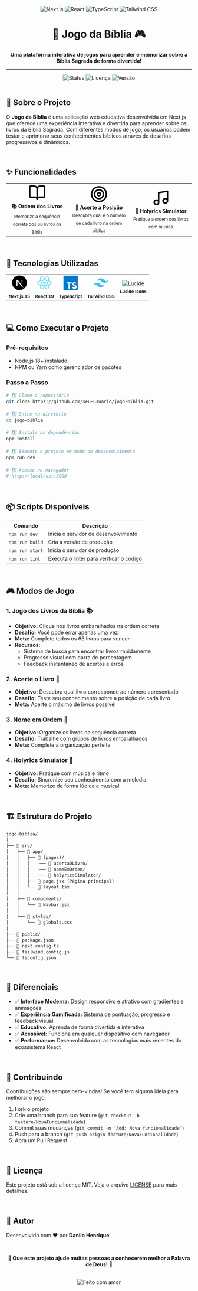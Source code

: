 <div align="center">
  <img src="https://img.shields.io/badge/Next.js-15.5.3-black?style=for-the-badge&logo=next.js&logoColor=white" alt="Next.js" />
  <img src="https://img.shields.io/badge/React-19.1.0-61DAFB?style=for-the-badge&logo=react&logoColor=black" alt="React" />
  <img src="https://img.shields.io/badge/TypeScript-5.x-3178C6?style=for-the-badge&logo=typescript&logoColor=white" alt="TypeScript" />
  <img src="https://img.shields.io/badge/Tailwind_CSS-4.x-38B2AC?style=for-the-badge&logo=tailwind-css&logoColor=white" alt="Tailwind CSS" />
</div>

<div align="center">
  <h1>📖 Jogo da Bíblia 🎮</h1>
  <p><strong>Uma plataforma interativa de jogos para aprender e memorizar sobre a Bíblia Sagrada de forma divertida!</strong></p>
</div>

<hr />

<div align="center">
  <img src="https://img.shields.io/badge/Status-Em%20Desenvolvimento-yellow?style=flat-square" alt="Status" />
  <img src="https://img.shields.io/badge/Licença-MIT-green?style=flat-square" alt="Licença" />
  <img src="https://img.shields.io/badge/Versão-0.1.0-blue?style=flat-square" alt="Versão" />
</div>

<br />

## 🎯 **Sobre o Projeto**

O **Jogo da Bíblia** é uma aplicação web educativa desenvolvida em Next.js que oferece uma experiência interativa e divertida para aprender sobre os livros da Bíblia Sagrada. Com diferentes modos de jogo, os usuários podem testar e aprimorar seus conhecimentos bíblicos através de desafios progressivos e dinâmicos.

<br />

## ✨ **Funcionalidades**

<table align="center">
  <tr>
    <td align="center" width="33%">
      <img src="https://raw.githubusercontent.com/lucide-icons/lucide/main/icons/book-open.svg" width="48" height="48" alt="Livros" /><br />
      <strong>📚 Ordem dos Livros</strong><br />
      <sub>Memorize a sequência correta dos 66 livros da Bíblia</sub>
    </td>
    <td align="center" width="33%">
      <img src="https://raw.githubusercontent.com/lucide-icons/lucide/main/icons/target.svg" width="48" height="48" alt="Posição" /><br />
      <strong>🎯 Acerte a Posição</strong><br />
      <sub>Descubra qual é o número de cada livro na ordem bíblica</sub>
    </td>
    <td align="center" width="33%">
      <img src="https://raw.githubusercontent.com/lucide-icons/lucide/main/icons/music.svg" width="48" height="48" alt="Música" /><br />
      <strong>🎵 Holyrics Simulator</strong><br />
      <sub>Pratique a ordem dos livros com música</sub>
    </td>
  </tr>
</table>

<br />

## 🚀 **Tecnologias Utilizadas**

<div align="center">
  <table>
    <tr>
      <td align="center">
        <img src="https://raw.githubusercontent.com/devicons/devicon/master/icons/nextjs/nextjs-original.svg" width="40" height="40" alt="Next.js" /><br />
        <sub><b>Next.js 15</b></sub>
      </td>
      <td align="center">
        <img src="https://raw.githubusercontent.com/devicons/devicon/master/icons/react/react-original.svg" width="40" height="40" alt="React" /><br />
        <sub><b>React 19</b></sub>
      </td>
      <td align="center">
        <img src="https://raw.githubusercontent.com/devicons/devicon/master/icons/typescript/typescript-original.svg" width="40" height="40" alt="TypeScript" /><br />
        <sub><b>TypeScript</b></sub>
      </td>
      <td align="center">
        <img src="https://raw.githubusercontent.com/devicons/devicon/master/icons/tailwindcss/tailwindcss-original.svg" width="40" height="40" alt="Tailwind" /><br />
        <sub><b>Tailwind CSS</b></sub>
      </td>
      <td align="center">
        <img src="https://lucide.dev/logo.dark.svg" width="40" height="40" alt="Lucide" /><br />
        <sub><b>Lucide Icons</b></sub>
      </td>
    </tr>
  </table>
</div>

<br />

## 💻 **Como Executar o Projeto**

### **Pré-requisitos**
- Node.js 18+ instalado
- NPM ou Yarn como gerenciador de pacotes

### **Passo a Passo**

```bash
# 1️⃣ Clone o repositório
git clone https://github.com/seu-usuario/jogo-biblia.git

# 2️⃣ Entre no diretório
cd jogo-biblia

# 3️⃣ Instale as dependências
npm install

# 4️⃣ Execute o projeto em modo de desenvolvimento
npm run dev

# 5️⃣ Acesse no navegador
# http://localhost:3000
```

<br />

## 📦 **Scripts Disponíveis**

<table>
  <tr>
    <th>Comando</th>
    <th>Descrição</th>
  </tr>
  <tr>
    <td><code>npm run dev</code></td>
    <td>Inicia o servidor de desenvolvimento</td>
  </tr>
  <tr>
    <td><code>npm run build</code></td>
    <td>Cria a versão de produção</td>
  </tr>
  <tr>
    <td><code>npm run start</code></td>
    <td>Inicia o servidor de produção</td>
  </tr>
  <tr>
    <td><code>npm run lint</code></td>
    <td>Executa o linter para verificar o código</td>
  </tr>
</table>

<br />

## 🎮 **Modos de Jogo**

### **1. Jogo dos Livros da Bíblia** 📚
- **Objetivo:** Clique nos livros embaralhados na ordem correta
- **Desafio:** Você pode errar apenas uma vez
- **Meta:** Complete todos os 66 livros para vencer
- **Recursos:**
  - Sistema de busca para encontrar livros rapidamente
  - Progresso visual com barra de porcentagem
  - Feedback instantâneo de acertos e erros

### **2. Acerte o Livro** 🎯
- **Objetivo:** Descubra qual livro corresponde ao número apresentado
- **Desafio:** Teste seu conhecimento sobre a posição de cada livro
- **Meta:** Acerte o máximo de livros possível

### **3. Nome em Ordem** 📝
- **Objetivo:** Organize os livros na sequência correta
- **Desafio:** Trabalhe com grupos de livros embaralhados
- **Meta:** Complete a organização perfeita

### **4. Holyrics Simulator** 🎵
- **Objetivo:** Pratique com música e ritmo
- **Desafio:** Sincronize seu conhecimento com a melodia
- **Meta:** Memorize de forma lúdica e musical

<br />

## 🏗️ **Estrutura do Projeto**

```
jogo-biblia/
│
├── 📁 src/
│   ├── 📁 app/
│   │   ├── 📁 (pages)/
│   │   │   ├── 📁 acertaOLivro/
│   │   │   ├── 📁 nomeEmOrdem/
│   │   │   └── 📁 holyricsSimulator/
│   │   ├── 📄 page.jsx (Página principal)
│   │   └── 📄 layout.tsx
│   │
│   ├── 📁 components/
│   │   └── 📄 Navbar.jsx
│   │
│   └── 📁 styles/
│       └── 📄 globals.css
│
├── 📁 public/
├── 📄 package.json
├── 📄 next.config.ts
├── 📄 tailwind.config.js
└── 📄 tsconfig.json
```

<br />

## 🌟 **Diferenciais**

- ✅ **Interface Moderna:** Design responsivo e atrativo com gradientes e animações
- ✅ **Experiência Gamificada:** Sistema de pontuação, progresso e feedback visual
- ✅ **Educativo:** Aprenda de forma divertida e interativa
- ✅ **Acessível:** Funciona em qualquer dispositivo com navegador
- ✅ **Performance:** Desenvolvido com as tecnologias mais recentes do ecossistema React

<br />

## 🤝 **Contribuindo**

Contribuições são sempre bem-vindas! Se você tem alguma ideia para melhorar o jogo:

1. Fork o projeto
2. Crie uma branch para sua feature (`git checkout -b feature/NovaFuncionalidade`)
3. Commit suas mudanças (`git commit -m 'Add: Nova funcionalidade'`)
4. Push para a branch (`git push origin feature/NovaFuncionalidade`)
5. Abra um Pull Request

<br />

## 📄 **Licença**

Este projeto está sob a licença MIT. Veja o arquivo [LICENSE](LICENSE) para mais detalhes.

<br />

## 👥 **Autor**

Desenvolvido com ❤️ por **Danilo Henrique**

<br />

<div align="center">
  <p><strong>🙏 Que este projeto ajude muitas pessoas a conhecerem melhor a Palavra de Deus! 🙏</strong></p>

  <br />

  <img src="https://img.shields.io/badge/Feito%20com-❤️-red?style=for-the-badge" alt="Feito com amor" />
</div>